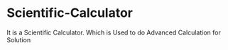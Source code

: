 # Scientific-Calculator
It is a Scientific Calculator. Which is Used to do Advanced Calculation for Solution
